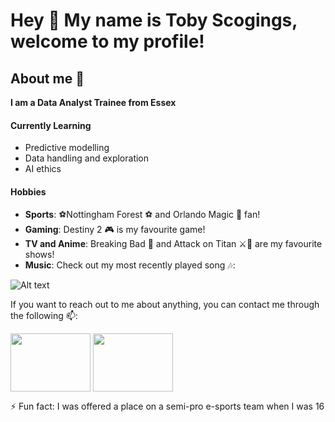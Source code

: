# Hey 👋 My name is Toby Scogings, welcome to my profile!



## About me 💬

**I am a Data Analyst Trainee from Essex**



#### Currently Learning

- Predictive modelling
- Data handling and exploration
- AI ethics 



#### Hobbies

- **Sports**: ⚽Nottingham Forest ⚽ and Orlando Magic 🏀 fan!
- **Gaming**: Destiny 2 🎮 is my favourite game!
- **TV and Anime**: Breaking Bad 🧪 and Attack on Titan ⚔️🧣 are my favourite shows!
- **Music**: Check out my most recently played song 🎶:

![Alt text](https://spotify-recently-played-readme.vercel.app/api?user=tobster23_&count=1)




If you want to reach out to me about anything, you can contact me through the following 📫:

<a href="mailto:toby.scogings@bath.edu" target="blank"><img align="center" src="https://upload.wikimedia.org/wikipedia/commons/8/8c/Gmail_Icon_%282013-2020%29.svg" height= 93 width = 128 alt=""/></a>
<a href="https://www.linkedin.com/in/tobyscogings/" target="blank"><img align="center" src="https://camo.githubusercontent.com/e9592fd6ea20b888ed3c7621d8c7257835af4f2e7232e92f5db4e9e2e4e91380/68747470733a2f2f6564656e742e6769746875622e696f2f537570657254696e7949636f6e732f696d616765732f7376672f6c696e6b6564696e2e737667" height= 93 width = 128 alt=""/></a>


⚡ Fun fact: I was offered a place on a semi-pro e-sports team when I was 16
